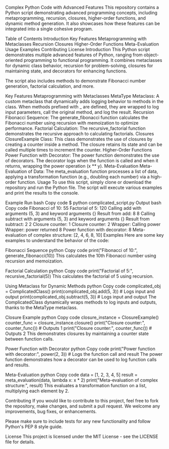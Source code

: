 Complex Python Code with Advanced Features
This repository contains a Python script demonstrating advanced programming concepts, including metaprogramming, recursion, closures, higher-order functions, and dynamic method generation. It also showcases how these features can be integrated into a single cohesive program.

Table of Contents
Introduction
Key Features
Metaprogramming with Metaclasses
Recursion
Closures
Higher-Order Functions
Meta-Evaluation
Usage
Examples
Contributing
License
Introduction
This Python script demonstrates multiple advanced features of Python, ranging from object-oriented programming to functional programming. It combines metaclasses for dynamic class behavior, recursion for problem-solving, closures for maintaining state, and decorators for enhancing functions.

The script also includes methods to demonstrate Fibonacci number generation, factorial calculation, and more.

Key Features
Metaprogramming with Metaclasses
MetaType Metaclass: A custom metaclass that dynamically adds logging behavior to methods in the class. When methods prefixed with _ are defined, they are wrapped to log input parameters, call the original method, and log the result.
Recursion
Fibonacci Sequence: The generate_fibonacci function calculates the Fibonacci number using recursion with memoization to optimize performance.
Factorial Calculation: The recursive_factorial function demonstrates the recursive approach to calculating factorials.
Closures
ClosureExample Class: This class demonstrates the use of closures by creating a counter inside a method. The closure retains its state and can be called multiple times to increment the counter.
Higher-Order Functions
Power Function with Decorator: The power function demonstrates the use of decorators. The decorator logs when the function is called and when it returns, wrapping the power operation (x ** y).
Meta-Evaluation
Meta-Evaluation of Data: The meta_evaluation function processes a list of data, applying a transformation function (e.g., doubling each number) via a high-order function.
Usage
To use this script, simply clone or download the repository and run the Python file. The script will execute various examples and print the results to the console.

Example Run
bash
Copy code
$ python complicated_script.py
Output
bash
Copy code
Fibonacci of 10: 55
Factorial of 5: 120
Calling add with arguments (5, 3) and keyword arguments {}
Result from add: 8
8
Calling subtract with arguments (5, 3) and keyword arguments {}
Result from subtract: 2
2
Closure counter: 1
Closure counter: 2
Wrapper: Calling power
Wrapper: power returned 8
Power function with decorator: 8
Meta-evaluation of complex structure: [2, 4, 6, 8, 10]
Examples
Here are some key examples to understand the behavior of the code:

Fibonacci Sequence
python
Copy code
print("Fibonacci of 10:", generate_fibonacci(10))
This calculates the 10th Fibonacci number using recursion and memoization.

Factorial Calculation
python
Copy code
print("Factorial of 5:", recursive_factorial(5))
This calculates the factorial of 5 using recursion.

Using Metaclass for Dynamic Methods
python
Copy code
complicated_obj = ComplicatedClass()
print(complicated_obj.add(5, 3))  # Logs input and output
print(complicated_obj.subtract(5, 3))  # Logs input and output
The ComplicatedClass dynamically wraps methods to log inputs and outputs, thanks to the MetaType metaclass.

Closure Example
python
Copy code
closure_instance = ClosureExample()
counter_func = closure_instance.closure()
print("Closure counter:", counter_func())  # Outputs 1
print("Closure counter:", counter_func())  # Outputs 2
This demonstrates closures by maintaining a counter state between function calls.

Power Function with Decorator
python
Copy code
print("Power function with decorator:", power(2, 3))  # Logs the function call and result
The power function demonstrates how a decorator can be used to log function calls and results.

Meta-Evaluation
python
Copy code
data = [1, 2, 3, 4, 5]
result = meta_evaluation(data, lambda x: x * 2)
print("Meta-evaluation of complex structure:", result)
This evaluates a transformation function on a list, multiplying each element by 2.

Contributing
If you would like to contribute to this project, feel free to fork the repository, make changes, and submit a pull request. We welcome any improvements, bug fixes, or enhancements.

Please make sure to include tests for any new functionality and follow Python's PEP 8 style guide.

License
This project is licensed under the MIT License - see the LICENSE file for details.
